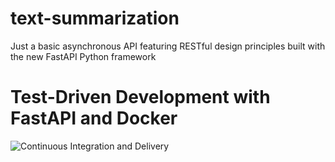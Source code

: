 # text-summarization
Just a basic asynchronous API featuring RESTful design principles built with the new FastAPI Python framework

# Test-Driven Development with FastAPI and Docker

![Continuous Integration and Delivery](https://github.com/eea76/text-summarization/workflows/Continuous%20Integration%20and%20Delivery/badge.svg?branch=master)
